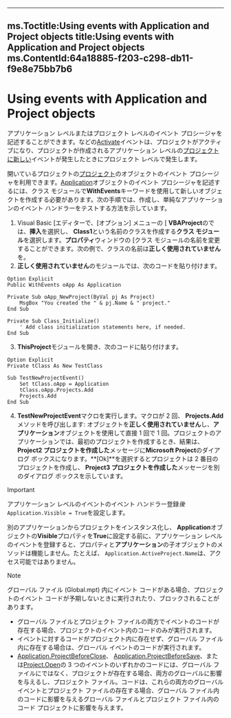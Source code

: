 




---
ms.Toctitle:Using events with Application and Project objects
title:Using events with Application and Project objects
ms.ContentId:64a18885-f203-c298-db11-f9e8e75bb7b6
---
# Using events with Application and Project objects




アプリケーション レベルまたはプロジェクト レベルのイベント プロシージャを記述することができます。などの[Activate](fd3b89be-ea9a-5574-be1e-01e3d042a4a1)イベントは、プロジェクトがアクティブになり、プロジェクトが作成されるアプリケーション レベルの[プロジェクトに新しい](de3c9e06-405a-8f63-6210-013f5d292c20.md)イベントが発生したときにプロジェクト レベルで発生します。



開いているプロジェクトの[プロジェクト](855c1ad9-0e84-f274-9e0e-2424e7cab447)のオブジェクトのイベント プロシージャを利用できます。[Application](8eb91712-7784-a102-38c0-19bb056c27e9.md)オブジェクトのイベント プロシージャを記述するには、クラス モジュールで**WithEvents**キーワードを使用して新しいオブジェクトを作成する必要があります。次の手順では、作成し、単純なアプリケーションのイベント ハンドラーをテストする方法を示しています。

1. Visual Basic [エディターで、[オプション] メニューの [ **VBAProject**のでは、**挿入**を選択し、 **Class1**という名前のクラスを作成する**クラス モジュール**を選択します。**プロパティ**ウィンドウの [クラス モジュールの名前を変更することができます。次の例で、クラスの名前は**正しく使用されていません**を。
2. **正しく使用されていません**のモジュールでは、次のコードを貼り付けます。

```vba
Option Explicit 
Public WithEvents oApp As Application 
 
Private Sub oApp_NewProject(ByVal pj As Project) 
    MsgBox "You created the " & pj.Name & " project." 
End Sub 
 
Private Sub Class_Initialize() 
    ' Add class initialization statements here, if needed. 
End Sub 
```

3. **ThisProject**モジュールを開き、次のコードに貼り付けます。

```vba
Option Explicit 
Private tClass As New TestClass 
 
Sub TestNewProjectEvent() 
    Set tClass.oApp = Application 
    tClass.oApp.Projects.Add 
    Projects.Add 
End Sub
```

4. **TestNewProjectEvent**マクロを実行します。マクロが 2 回、 **Projects.Add**メソッドを呼び出します: オブジェクトを**正しく使用されていません**し、**アプリケーション**オブジェクトを使用して直接 1 回で 1 回。プロジェクトのアプリケーションでは、最初のプロジェクトを作成するとき、結果は、 **Project2 プロジェクトを作成した**メッセージに**Microsoft Project**のダイアログ ボックスになります。**[Ok]**を選択するとプロジェクトは 2 番目のプロジェクトを作成し、 **Project3 プロジェクトを作成した**メッセージを別のダイアログ ボックスを示しています。


>[!IMPORTANT]
>アプリケーション レベルのイベントのイベント ハンドラー登録*後*`Application.Visible = True`を設定します。





別のアプリケーションからプロジェクトをインスタンス化し、 **Application**オブジェクトの**Visible**プロパティを**True**に設定する前に、アプリケーション レベルのイベントを登録すると、プロパティと**アプリケーション**の子オブジェクトのメソッドは機能しません。たとえば、 `Application.ActiveProject.Name`は、アクセス可能ではありません。

>[!NOTE]
>グローバル ファイル (Global.mpt) 内にイベント コードがある場合、プロジェクトのイベント コードが予期しないときに実行されたり、ブロックされることがあります。



- グローバル ファイルとプロジェクト ファイルの両方でイベントのコードが存在する場合、プロジェクトのイベント内のコードのみが実行されます。
- イベントに対するコードがプロジェクト内に存在せず、グローバル ファイル内に存在する場合は、グローバル イベントのコードが実行されます。
- [Application.ProjectBeforeClose](90e75c72-03f9-25ab-1339-94d9ff8933a2)、 [Application.ProjectBeforeSave](406986e7-22f6-109e-1973-f22e81081111)、または[Project.Open](ff66a69b-4190-ddef-ad39-12a3f9f85b9c.md)の 3 つのイベントのいずれかのコードには、グローバル ファイルにではなく、プロジェクトが存在する場合、両方のグローバルに影響を与えるし、プロジェクト ファイル。コードは、これらの両方のグローバル イベントとプロジェクト ファイルの存在する場合、グローバル ファイル内のコードに影響を与えるグローバル ファイルとプロジェクト ファイル内のコード プロジェクトに影響を与えます。



